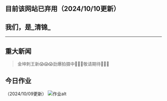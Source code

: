 ## 目前该网站已弃用（2024/10/10更新）


## 我们，是_清锦_
---------------

## 重大新闻

>金坤刺王新😱😱😱劲爆拍摄中🥵🥵🥵敬请期待🥺🥺🥺

## 今日作业
（2024/10/09更新）
![作业alt](/HomeWorkList/hmwk241009.jpg "作业")
